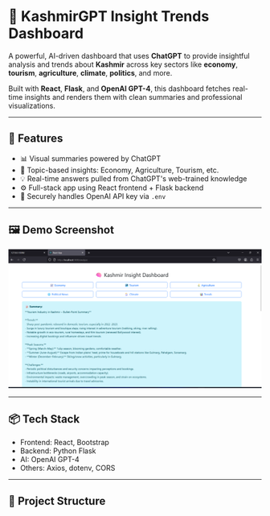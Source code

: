 # 🧠 KashmirGPT Insight Trends Dashboard

A powerful, AI-driven dashboard that uses **ChatGPT** to provide insightful analysis and trends about **Kashmir** across key sectors like **economy**, **tourism**, **agriculture**, **climate**, **politics**, and more.

Built with **React**, **Flask**, and **OpenAI GPT-4**, this dashboard fetches real-time insights and renders them with clean summaries and professional visualizations.

---

## 🚀 Features

- 📊 Visual summaries powered by ChatGPT
- 📁 Topic-based insights: Economy, Agriculture, Tourism, etc.
- 💡 Real-time answers pulled from ChatGPT's web-trained knowledge
- ⚙️ Full-stack app using React frontend + Flask backend
- 🔐 Securely handles OpenAI API key via `.env`

---

## 🖼️ Demo Screenshot

![Dashboard Screenshot](https://github.com/Shahid1Malik/KashmirGPT-Insight-Trends-Dashboard/blob/main/Screenshot%202025-06-11%20170603.png?raw=true)


---

## 📦 Tech Stack

- Frontend: React, Bootstrap
- Backend: Python Flask
- AI: OpenAI GPT-4
- Others: Axios, dotenv, CORS

---

## 📁 Project Structure


